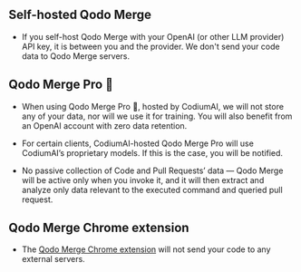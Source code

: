 ## Self-hosted Qodo Merge

- If you self-host Qodo Merge with your OpenAI (or other LLM provider) API key, it is between you and the provider. We don't send your code data to Qodo Merge servers.

## Qodo Merge Pro 💎

- When using Qodo Merge Pro 💎, hosted by CodiumAI, we will not store any of your data, nor will we use it for training. You will also benefit from an OpenAI account with zero data retention.

- For certain clients, CodiumAI-hosted Qodo Merge Pro will use CodiumAI’s proprietary models. If this is the case, you will be notified.

- No passive collection of Code and Pull Requests’ data — Qodo Merge will be active only when you invoke it, and it will then extract and analyze only data relevant to the executed command and queried pull request.


## Qodo Merge Chrome extension

- The [Qodo Merge Chrome extension](https://chromewebstore.google.com/detail/pr-agent-chrome-extension/ephlnjeghhogofkifjloamocljapahnl) will not send your code to any external servers.
